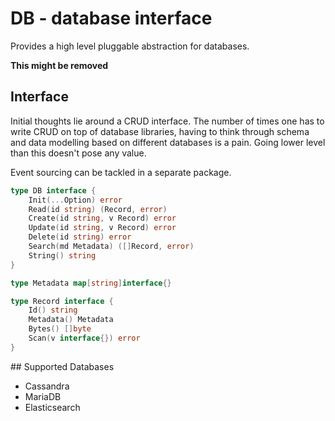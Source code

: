 # DB - database interface

Provides a high level pluggable abstraction for databases.

**This might be removed**

## Interface

Initial thoughts lie around a CRUD interface. The number of times 
one has to write CRUD on top of database libraries, having to think 
through schema and data modelling based on different databases is a 
pain. Going lower level than this doesn't pose any value.

Event sourcing can be tackled in a separate package.

```go
type DB interface {
	Init(...Option) error
	Read(id string) (Record, error)
	Create(id string, v Record) error
	Update(id string, v Record) error
	Delete(id string) error
	Search(md Metadata) ([]Record, error)
	String() string
}

type Metadata map[string]interface{}

type Record interface {
	Id() string
	Metadata() Metadata
	Bytes() []byte
	Scan(v interface{}) error
}
```

## Supported Databases

- Cassandra
- MariaDB
- Elasticsearch
